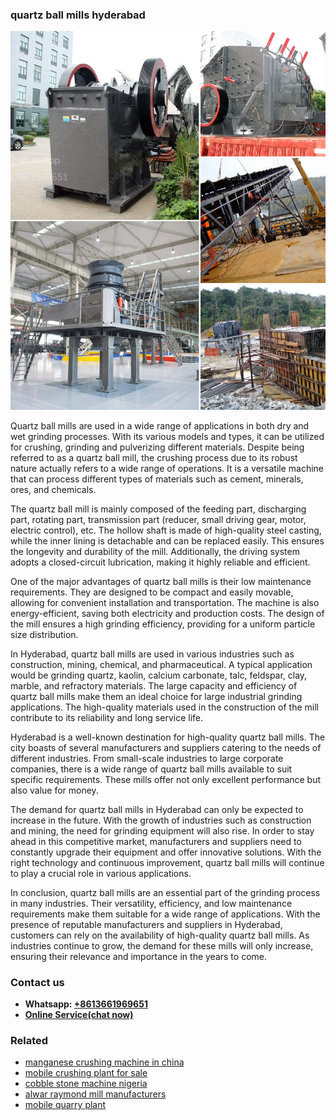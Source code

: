 <h3>quartz ball mills hyderabad</h3><img src='1702950365.jpg' alt=''><p>Quartz ball mills are used in a wide range of applications in both dry and wet grinding processes. With its various models and types, it can be utilized for crushing, grinding and pulverizing different materials. Despite being referred to as a quartz ball mill, the crushing process due to its robust nature actually refers to a wide range of operations. It is a versatile machine that can process different types of materials such as cement, minerals, ores, and chemicals.</p><p>The quartz ball mill is mainly composed of the feeding part, discharging part, rotating part, transmission part (reducer, small driving gear, motor, electric control), etc. The hollow shaft is made of high-quality steel casting, while the inner lining is detachable and can be replaced easily. This ensures the longevity and durability of the mill. Additionally, the driving system adopts a closed-circuit lubrication, making it highly reliable and efficient.</p><p>One of the major advantages of quartz ball mills is their low maintenance requirements. They are designed to be compact and easily movable, allowing for convenient installation and transportation. The machine is also energy-efficient, saving both electricity and production costs. The design of the mill ensures a high grinding efficiency, providing for a uniform particle size distribution.</p><p>In Hyderabad, quartz ball mills are used in various industries such as construction, mining, chemical, and pharmaceutical. A typical application would be grinding quartz, kaolin, calcium carbonate, talc, feldspar, clay, marble, and refractory materials. The large capacity and efficiency of quartz ball mills make them an ideal choice for large industrial grinding applications. The high-quality materials used in the construction of the mill contribute to its reliability and long service life.</p><p>Hyderabad is a well-known destination for high-quality quartz ball mills. The city boasts of several manufacturers and suppliers catering to the needs of different industries. From small-scale industries to large corporate companies, there is a wide range of quartz ball mills available to suit specific requirements. These mills offer not only excellent performance but also value for money.</p><p>The demand for quartz ball mills in Hyderabad can only be expected to increase in the future. With the growth of industries such as construction and mining, the need for grinding equipment will also rise. In order to stay ahead in this competitive market, manufacturers and suppliers need to constantly upgrade their equipment and offer innovative solutions. With the right technology and continuous improvement, quartz ball mills will continue to play a crucial role in various applications.</p><p>In conclusion, quartz ball mills are an essential part of the grinding process in many industries. Their versatility, efficiency, and low maintenance requirements make them suitable for a wide range of applications. With the presence of reputable manufacturers and suppliers in Hyderabad, customers can rely on the availability of high-quality quartz ball mills. As industries continue to grow, the demand for these mills will only increase, ensuring their relevance and importance in the years to come.</p><h3>Contact us</h3><ul><li><strong>Whatsapp:&nbsp;<a href="https://wa.me/8613661969651">+8613661969651</a></strong></li><li><a href="https://swt.shibang-china.com/?git&amp;zhl&amp;quartz ball mills hyderabad"><strong>Online Service(chat now)</strong></a></li></ul><h3>Related</h3><ul><li><a href='manganese crushing machine in china.md'>manganese crushing machine in china</a></li><li><a href='mobile crushing plant for sale.md'>mobile crushing plant for sale</a></li><li><a href='cobble stone machine nigeria.md'>cobble stone machine nigeria</a></li><li><a href='alwar raymond mill manufacturers.md'>alwar raymond mill manufacturers</a></li><li><a href='mobile quarry plant.md'>mobile quarry plant</a></li></ul>